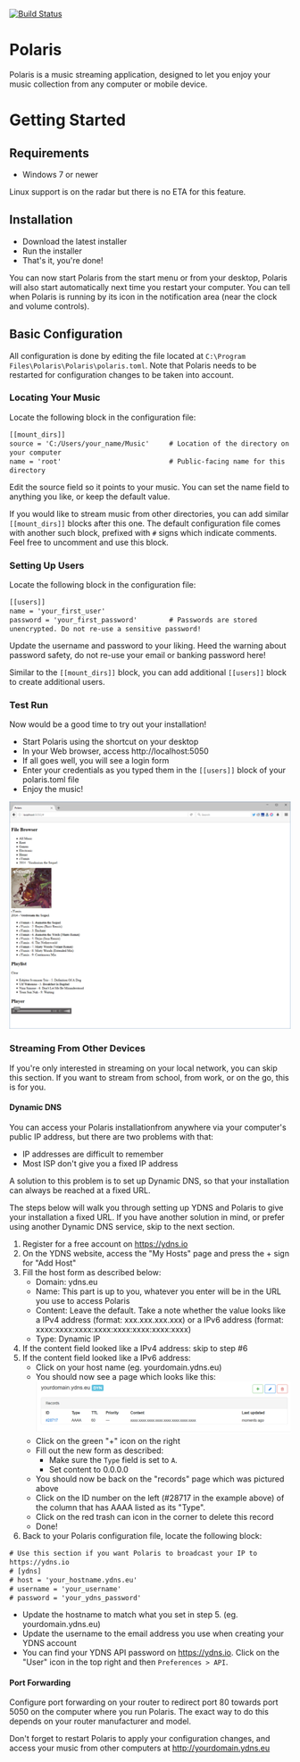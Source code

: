 [![Build Status](https://travis-ci.org/agersant/polaris.svg?branch=master)](https://travis-ci.org/agersant/polaris)

# Polaris

Polaris is a music streaming application, designed to let you enjoy your music collection from any computer or mobile device.

# Getting Started

## Requirements

- Windows 7 or newer

Linux support is on the radar but there is no ETA for this feature. 

## Installation

- Download the latest installer
- Run the installer
- That's it, you're done!

You can now start Polaris from the start menu or from your desktop, Polaris will also start automatically next time you restart your computer. You can tell when Polaris is running by its icon in the notification area (near the clock and volume controls).

## Basic Configuration

All configuration is done by editing the file located at `C:\Program Files\Polaris\Polaris\polaris.toml`. Note that Polaris needs to be restarted for configuration changes to be taken into account.

### Locating Your Music

Locate the following block in the configuration file:

```
[[mount_dirs]]
source = 'C:/Users/your_name/Music'		# Location of the directory on your computer
name = 'root'							# Public-facing name for this directory
```

Edit the source field so it points to your music. You can set the name field to anything you like, or keep the default value.

If you would like to stream music from other directories, you can add similar `[[mount_dirs]]` blocks after this one. The default configuration file comes with another such block, prefixed with `#` signs which indicate comments. Feel free to uncomment and use this block.

### Setting Up Users

Locate the following block in the configuration file:

```
[[users]]
name = 'your_first_user'
password = 'your_first_password'		# Passwords are stored unencrypted. Do not re-use a sensitive password!
```

Update the username and password to your liking. Heed the warning about password safety, do not re-use your email or banking password here! 

Similar to the `[[mount_dirs]]` block, you can add additional `[[users]]` block to create additional users.

### Test Run

Now would be a good time to try out your installation!

- Start Polaris using the shortcut on your desktop
- In your Web browser, access http://localhost:5050
- If all goes well, you will see a login form
- Enter your credentials as you typed them in the `[[users]]` block of your polaris.toml file
- Enjoy the music!

![Polaris Web UI](res/readme/web_ui.png?raw=true "Polaris Web UI")

### Streaming From Other Devices

If you're only interested in streaming on your local network, you can skip this section. If you want to stream from school, from work, or on the go, this is for you.

#### Dynamic DNS

You can access your Polaris installationfrom anywhere via your computer's public IP address, but there are two problems with that:
- IP addresses are difficult to remember
- Most ISP don't give you a fixed IP address

A solution to this problem is to set up Dynamic DNS, so that your installation can always be reached at a fixed URL.

The steps below will walk you through setting up YDNS and Polaris to give your installation a fixed URL. If you have another solution in mind, or prefer using another Dynamic DNS service, skip to the next section. 

1. Register for a free account on https://ydns.io
2. On the YDNS website, access the "My Hosts" page and press the + sign for "Add Host"
3. Fill the host form as described below:
	- Domain: ydns.eu
	- Name: This part is up to you, whatever you enter will be in the URL you use to access Polaris
	- Content: Leave the default. Take a note whether the value looks like a IPv4 address (format: xxx.xxx.xxx.xxx) or a IPv6 address (format: xxxx:xxxx:xxxx:xxxx:xxxx:xxxx:xxxx:xxxx)
	- Type: Dynamic IP
4. If the content field looked like a IPv4 address:	skip to step #6
5. If the content field looked like a IPv6 address:
	- Click on your host name (eg. yourdomain.ydns.eu)
    - You should now see a page which looks like this:
	![YDNS Records](res/readme/ydns_records.png?raw=true "YDNS Records")
	- Click on the green "+" icon on the right 
	- Fill out the new form as described:
		- Make sure the `Type` field is set to `A`.
		- Set content to 0.0.0.0
	- You should now be back on the "records" page which was pictured above
	- Click on the ID number on the left (#28717 in the example above) of the column that has AAAA listed as its "Type".
	- Click on the red trash can icon in the corner to delete this record
	- Done!
6. Back to your Polaris configuration file, locate the following block:
```
# Use this section if you want Polaris to broadcast your IP to https://ydns.io 
# [ydns]
# host = 'your_hostname.ydns.eu'
# username = 'your_username'
# password = 'your_ydns_password'
```
- Update the hostname to match what you set in step 5. (eg. yourdomain.ydns.eu)
- Update the username to the email address you use when creating your YDNS account
- You can find your YDNS API password on https://ydns.io. Click on the "User" icon in the top right and then `Preferences > API`.

#### Port Forwarding
Configure port forwarding on your router to redirect port 80 towards port 5050 on the computer where you run Polaris. The exact way to do this depends on your router manufacturer and model.

Don't forget to restart Polaris to apply your configuration changes, and access your music from other computers at http://yourdomain.ydns.eu
